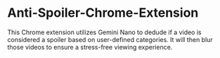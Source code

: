 # Anti-Spoiler-Chrome-Extension
This Chrome extension utilizes Gemini Nano to dedude if a video is considered a spoiler based on user-defined categories. It will then blur those videos to ensure a stress-free viewing experience.
